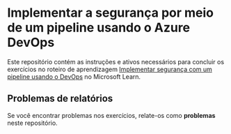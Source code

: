 # Implementar a segurança por meio de um pipeline usando o Azure DevOps

Este repositório contém as instruções e ativos necessários para concluir os exercícios no roteiro de aprendizagem [Implementar segurança com um pipeline usando o DevOps](https://learn.microsoft.com/training/paths/implement-security-through-pipeline-using-devops/) no Microsoft Learn.

## Problemas de relatórios

Se você encontrar problemas nos exercícios, relate-os como **problemas** neste repositório.
